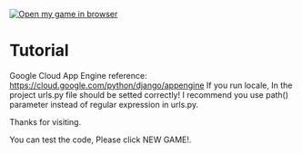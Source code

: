 
[![Open my game in browser][shell_img]][shell_link]

[shell_img]: http://pixelartmaker.com/art/d6aad27db8ee3e9.png
[shell_link]: https://cstech-245800.appspot.com/


# Tutorial
Google Cloud App Engine reference:
https://cloud.google.com/python/django/appengine
If you run locale, In the project urls.py file should be setted correctly!
I recommend you use path() parameter instead of regular expression in urls.py.

Thanks for visiting. 

You can test the code, Please click NEW GAME!.
